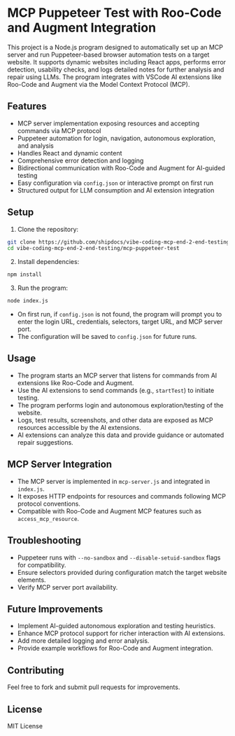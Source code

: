 # MCP Puppeteer Test with Roo-Code and Augment Integration

This project is a Node.js program designed to automatically set up an MCP server and run Puppeteer-based browser automation tests on a target website. It supports dynamic websites including React apps, performs error detection, usability checks, and logs detailed notes for further analysis and repair using LLMs. The program integrates with VSCode AI extensions like Roo-Code and Augment via the Model Context Protocol (MCP).

## Features

- MCP server implementation exposing resources and accepting commands via MCP protocol
- Puppeteer automation for login, navigation, autonomous exploration, and analysis
- Handles React and dynamic content
- Comprehensive error detection and logging
- Bidirectional communication with Roo-Code and Augment for AI-guided testing
- Easy configuration via `config.json` or interactive prompt on first run
- Structured output for LLM consumption and AI extension integration

## Setup

1. Clone the repository:

```bash
git clone https://github.com/shipdocs/vibe-coding-mcp-end-2-end-testing.git
cd vibe-coding-mcp-end-2-end-testing/mcp-puppeteer-test
```

2. Install dependencies:

```bash
npm install
```

3. Run the program:

```bash
node index.js
```

- On first run, if `config.json` is not found, the program will prompt you to enter the login URL, credentials, selectors, target URL, and MCP server port.
- The configuration will be saved to `config.json` for future runs.

## Usage

- The program starts an MCP server that listens for commands from AI extensions like Roo-Code and Augment.
- Use the AI extensions to send commands (e.g., `startTest`) to initiate testing.
- The program performs login and autonomous exploration/testing of the website.
- Logs, test results, screenshots, and other data are exposed as MCP resources accessible by the AI extensions.
- AI extensions can analyze this data and provide guidance or automated repair suggestions.

## MCP Server Integration

- The MCP server is implemented in `mcp-server.js` and integrated in `index.js`.
- It exposes HTTP endpoints for resources and commands following MCP protocol conventions.
- Compatible with Roo-Code and Augment MCP features such as `access_mcp_resource`.

## Troubleshooting

- Puppeteer runs with `--no-sandbox` and `--disable-setuid-sandbox` flags for compatibility.
- Ensure selectors provided during configuration match the target website elements.
- Verify MCP server port availability.

## Future Improvements

- Implement AI-guided autonomous exploration and testing heuristics.
- Enhance MCP protocol support for richer interaction with AI extensions.
- Add more detailed logging and error analysis.
- Provide example workflows for Roo-Code and Augment integration.

## Contributing

Feel free to fork and submit pull requests for improvements.

## License

MIT License
